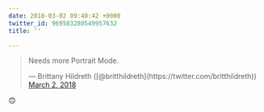 ```yaml
---
date: 2018-03-02 09:40:42 +0000
twitter_id: 969583280549957632
title: ''

---
```

<blockquote class="twitter-tweet"><p lang="en" dir="ltr">Needs more Portrait Mode.</p>&mdash; Brittany Hildreth ([@britthildreth](https://twitter.com/britthildreth)) <a href="https://twitter.com/britthildreth/status/969583038760878081?ref_src=twsrc%5Etfw">March 2, 2018</a></blockquote>
<script async src="https://platform.twitter.com/widgets.js" charset="utf-8"></script>

🙃

